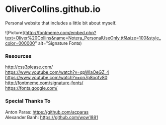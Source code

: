 # OliverCollins.github.io

Personal website that includes a little bit about myself. <br />

![Picture](http://fontmeme.com/embed.php?text=Oliver%20Collins&name=Notera_PersonalUseOnly.ttf&size=100&style_color=000000" alt="Signature Fonts)

### Resources

http://css3please.com/ <br />
https://www.youtube.com/watch?v=qpWlaOeGZ_4 <br />
https://www.youtube.com/watch?v=on7p8oqfv80 <br />
http://fontmeme.com/signature-fonts/ <br />
https://fonts.google.com/

### Special Thanks To

Anton Paras: https://github.com/acparas <br />
Alexander Banh: https://github.com/wow1881
